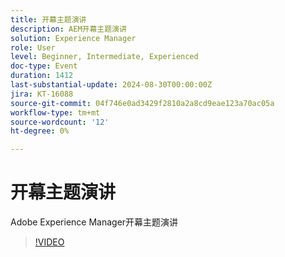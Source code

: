 ```yaml
---
title: 开幕主题演讲
description: AEM开幕主题演讲
solution: Experience Manager
role: User
level: Beginner, Intermediate, Experienced
doc-type: Event
duration: 1412
last-substantial-update: 2024-08-30T00:00:00Z
jira: KT-16088
source-git-commit: 04f746e0ad3429f2810a2a8cd9eae123a70ac05a
workflow-type: tm+mt
source-wordcount: '12'
ht-degree: 0%

---
```



# 开幕主题演讲

Adobe Experience Manager开幕主题演讲

>[!VIDEO](https://video.tv.adobe.com/v/3433161/?learn=on)
